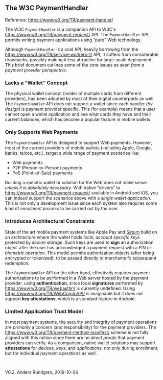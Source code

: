 ## The W3C PaymentHandler

Reference: https://www.w3.org/TR/payment-handler/

The W3C `PaymentHandler` is a companion API to W3C's
https://www.w3.org/TR/payment-request/ API. The `PaymentHandler` API
permits writing payment applications using "pure" Web technology.

Although `PaymentHandler` is a cool API, heavily borrowing from the https://www.w3.org/TR/service-workers-1/ API, 
it suffers from considerable drawbacks, possibly making it less attractive for large-scale deployment.  This brief document
outlines some of the core issues *as seen from a payment provider perspective*.

### Lacks a “Wallet” Concept
The physical wallet concept (holder of multiple cards 
from different providers), has been adopted by most of their digital counterparts as
well. The `PaymentHandler` API does not support a wallet since each handler
(*by design*) is payment provider specific.  This (for example) means
that a user cannot open a wallet application and see what cards they have and their
current balances, which has become a popular feature in mobile wallets.

### Only Supports Web Payments
The `PaymentHandler` API is designed to support Web payments.
However, most of the current providers of mobile wallets (including
Apple, Google, banks, telcos, etc.), target a
wide range of payment scenarios like:
- Web payments
- P2P (Person-to-Person) payments
- PoS (Point-of-Sale) payments

Building a specific wallet or solution for the Web does not make sense 
*unless it is absolutely necessary*. With native "drivers" to
https://www.w3.org/TR/payment-request/ available in Android and iOS,
you can indeed support the scenarios above with a *single wallet application*. This is
not only a development issue since each system also requires some
kind of *enrollment process* to be carried out by the user.

### Introduces Architectural Constraints
State of the art mobile payment systems like Apple Pay and 
[Saturn](https://cyberphone.github.io/doc/saturn/saturn-authorization.pdf)
build on an architecture where the wallet holds *local*, *account specific keys* protected
by *secure storage*. Such keys are used to **sign** an authorization object
after the user has acknowledged a payment request with a *PIN* or
*biometric operation*.  This model permits authorization objects
(after being encrypted or tokenized), to be passed directly to merchants
fo subsequent redemption.

The `PaymentHandler` API on the other hand, effectively requires payment
authorizations to be performed in a
Web server hosted by the payment provider, using **authentication**,
since local **signatures** performed by https://www.w3.org/TR/webauthn/ is currently undefined.
Using https://www.w3.org/TR/WebCryptoAPI/ is imaginable but it does not support
**key attestations**, which is a standard feature in Android.

### Limited Application Trust Model
In most payment systems, the security and integrity of payment operations are *primarily* a concern
(and responsibility) for the payment providers.  The https://www.w3.org/TR/payment-method-manifest/ scheme is not
fully aligned with this notion since there are no *direct proofs* that payment
providers can verify.  As a comparison, native wallet solutions may support **attestations** for
*devices*, *keys*, and *applications*, not only during enrollment, but for individual payment operations as well.

&nbsp;

V0.2, Anders Rundgren, 2019-10-06
